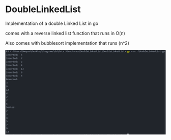 # DoubleLinkedList

Implementation of a double Linked List in go

comes with a reverse linked list function that runs in O(n)

Also comes with bubblesort implementation  that runs (n^2)

![img](https://github.com/dmayna/DoubleLinkedList/blob/master/DoubleLinkedList.PNG?raw=true)
